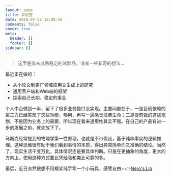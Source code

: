 ```yaml
---
layout: page
title: 实验室
date: 2018-07-25 18:08:50
comments: false
cover: true
meta:
  header: []
  footer: []
sidebar: []
---
```


> 这里是尚未成熟稳定的试验品，或者一些新奇的想法...

最近正在做的：

- 从小论文到更广领域应用文生成上的研究 
- 通用客户端和Web端的框架
- 探索自己长期、稳定的事业

个人中台做到一半，留下了很多业务接口没实现。主要问题在于，一是目前依赖的第三方已经实现了这些功能，够用，再写一遍感觉浪费生命；二是提前做的这些规划，不是因为业务上的需要，所以现在看来通用性其实不强。在自己的产品有进一步的发展之前，就先放下了。

马斯克经常提到的物理学第一性原理，也就是不带假设，基于纯粹事实的逻辑推理。这种思维很有助于我们看到事情的本质，得出异常简单而又准确的结论。当然了，现实生活千变万化，具体情况还是要具体判断。只是在更抽象的角度，更大的方向上，使用这种方式要比凭经验和类比可靠的多。

最后，近日突然很想不用框架纯手写一个小玩具，感受自由~ 👉[Nero's Lib](https://lib.1ts.fun)
